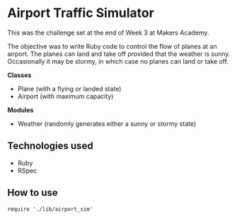 Airport Traffic Simulator
=========================

This was the challenge set at the end of Week 3 at Makers Academy.

The objective was to write Ruby code to control the flow of planes at an airport. The planes can land and take off provided that the weather is sunny. Occasionally it may be stormy, in which case no planes can land or take off. 

<b>Classes</b>
- Plane (with a flying or landed state)
- Airport (with maximum capacity)

<b>Modules</b>
- Weather (randomly generates either a sunny or stormy state)

Technologies used
-----------------

* Ruby
* RSpec

How to use
----------

```shell
require './lib/airport_sim'
```